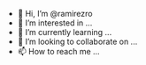 - 👋 Hi, I’m @ramirezro
- 👀 I’m interested in ...
- 🌱 I’m currently learning ...
- 💞️ I’m looking to collaborate on ...
- 📫 How to reach me ...

<!---
ramirezro/ramirezro is a ✨ special ✨ repository because its `README.md` (this file) appears on your GitHub profile.
You can click the Preview link to take a look at your changes.
--->
